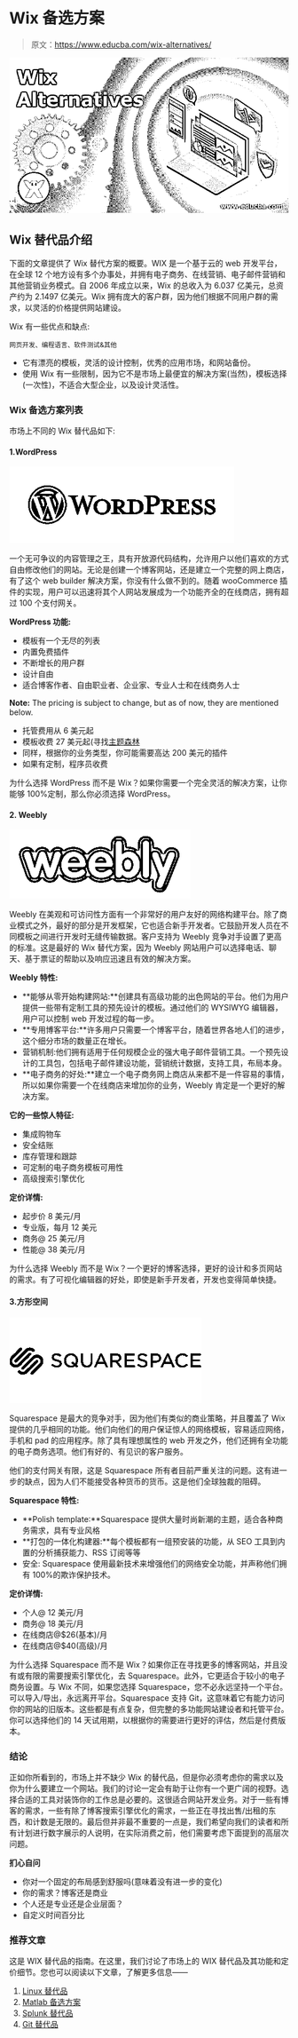 # Wix 备选方案

> 原文：<https://www.educba.com/wix-alternatives/>

![Wix-Alternatives](img/19888ec9ca80f3a6ca26c81b84e87b44.png)



## Wix 替代品介绍

下面的文章提供了 Wix 替代方案的概要。WIX 是一个基于云的 web 开发平台，在全球 12 个地方设有多个办事处，并拥有电子商务、在线营销、电子邮件营销和其他营销业务模式。自 2006 年成立以来，Wix 的总收入为 6.037 亿美元，总资产约为 2.1497 亿美元。Wix 拥有庞大的客户群，因为他们根据不同用户群的需求，以灵活的价格提供网站建设。

Wix 有一些优点和缺点:

<small>网页开发、编程语言、软件测试&其他</small>

*   它有漂亮的模板，灵活的设计控制，优秀的应用市场，和网站备份。
*   使用 Wix 有一些限制，因为它不是市场上最便宜的解决方案(当然)，模板选择(一次性)，不适合大型企业，以及设计灵活性。

### Wix 备选方案列表

市场上不同的 Wix 替代品如下:

#### 1.WordPress

![Wordpress](img/282d77f11455a05f49b2036cdc151950.png)



一个无可争议的内容管理之王，具有开放源代码结构，允许用户以他们喜欢的方式自由修改他们的网站。无论是创建一个博客网站，还是建立一个完整的网上商店，有了这个 web builder 解决方案，你没有什么做不到的。随着 wooCommerce 插件的实现，用户可以迅速将其个人网站发展成为一个功能齐全的在线商店，拥有超过 100 个支付网关。

**WordPress 功能:**

*   模板有一个无尽的列表
*   内置免费插件
*   不断增长的用户群
*   设计自由
*   适合博客作者、自由职业者、企业家、专业人士和在线商务人士

**Note:** The pricing is subject to change, but as of now, they are mentioned below.

*   托管费用从 6 美元起
*   模板收费 27 美元起(寻找[主题森林](https://themeforest.net/)
*   同样，根据你的业务类型，你可能需要高达 200 美元的插件
*   如果有定制，程序员收费

为什么选择 WordPress 而不是 Wix？如果你需要一个完全灵活的解决方案，让你能够 100%定制，那么你必须选择 WordPress。

#### 2\. Weebly

![Weebly](img/3579234acdc9573275eb01ada5741caa.png)



Weebly 在美观和可访问性方面有一个非常好的用户友好的网络构建平台。除了商业模式之外，最好的部分是开发框架，它也适合新手开发者。它鼓励开发人员在不同模板之间进行开发时无缝传输数据。客户支持为 Weebly 竞争对手设置了更高的标准。这是最好的 Wix 替代方案，因为 Weebly 网站用户可以选择电话、聊天、基于票证的帮助以及响应迅速且有效的解决方案。

**Weebly 特性:**

*   **能够从零开始构建网站:**创建具有高级功能的出色网站的平台。他们为用户提供一些带有定制工具的预先设计的模板。通过他们的 WYSIWYG 编辑器，用户可以控制 web 开发过程的每一步。
*   **专用博客平台:**许多用户只需要一个博客平台，随着世界各地人们的进步，这个细分市场的数量正在增长。
*   营销机制:他们拥有适用于任何规模企业的强大电子邮件营销工具。一个预先设计的工具包，包括电子邮件建设功能，营销统计数据，支持工具，布局本身。
*   **电子商务的好处:**建立一个电子商务网上商店从来都不是一件容易的事情，所以如果你需要一个在线商店来增加你的业务，Weebly 肯定是一个更好的解决方案。

**它的一些惊人特征:**

*   集成购物车
*   安全结账
*   库存管理和跟踪
*   可定制的电子商务模板可用性
*   高级搜索引擎优化

**定价详情:**

*   起步价 8 美元/月
*   专业版，每月 12 美元
*   商务@ 25 美元/月
*   性能@ 38 美元/月

为什么选择 Weebly 而不是 Wix？一个更好的博客选择，更好的设计和多页网站的需求。有了可视化编辑器的好处，即使是新手开发者，开发也变得简单快捷。

#### 3.方形空间

![Squarespace](img/3fbe1d0b2727486840045bb7fd6b1419.png)



Squarespace 是最大的竞争对手，因为他们有类似的商业策略，并且覆盖了 Wix 提供的几乎相同的功能。他们向他们的用户保证惊人的网络模板，容易适应网络，手机和 pad 的应用程序。除了具有理想属性的 web 开发之外，他们还拥有全功能的电子商务选项。他们有好的、有见识的客户服务。

他们的支付网关有限，这是 Squarespace 所有者目前严重关注的问题。这有进一步的缺点，因为人们不能接受各种货币的货币。这是他们全球独裁的阻碍。

**Squarespace 特性:**

*   **Polish template:**Squarespace 提供大量时尚新潮的主题，适合各种商务需求，具有专业风格
*   **打包的一体化构建器:**每个模板都有一组预安装的功能，从 SEO 工具到内置的分析捕获能力、RSS 订阅等等
*   安全: Squarespace 使用最新技术来增强他们的网络安全功能，并声称他们拥有 100%的欺诈保护技术。

**定价详情:**

*   个人@ 12 美元/月
*   商务@ 18 美元/月
*   在线商店@$26(基本)/月
*   在线商店@$40(高级)/月

为什么选择 Squarespace 而不是 Wix？如果你正在寻找更多的博客网站，并且没有或有限的需要搜索引擎优化，去 Squarespace。此外，它更适合于较小的电子商务设置。与 Wix 不同，如果您选择 Squarespace，您不必永远坚持一个平台。可以导入/导出，永远离开平台。Squarespace 支持 Git，这意味着它有能力访问你的网站的旧版本。这些都是有点复杂，但完整的多功能网站建设者和托管平台。你可以选择他们的 14 天试用期，以根据你的需要进行更好的评估，然后是付费版本。

### 结论

正如你所看到的，市场上并不缺少 Wix 的替代品，但是你必须考虑你的需求以及你为什么要建立一个网站。我们的讨论一定会有助于让你有一个更广阔的视野。选择合适的工具对装饰你的工作总是必要的。这很适合网站开发业务。对于一些有博客的需求，一些有除了博客搜索引擎优化的需求，一些正在寻找出售/出租的东西，和计数是无限的。最后但并非最不重要的一点是，我们希望向我们的读者和所有计划进行数字展示的人说明，在实际消费之前，他们需要考虑下面提到的高层次问题。

**扪心自问**

*   你对一个固定的布局感到舒服吗(意味着没有进一步的变化)
*   你的需求？博客还是商业
*   个人还是专业还是企业层面？
*   自定义时间百分比

### 推荐文章

这是 WIX 替代品的指南。在这里，我们讨论了市场上的 WIX 替代品及其功能和定价细节。您也可以阅读以下文章，了解更多信息——

1.  [Linux 替代品](https://www.educba.com/linux-alternatives/)
2.  [Matlab 备选方案](https://www.educba.com/matlab-alternatives/)
3.  [Splunk 替代品](https://www.educba.com/splunk-alternatives/)
4.  [Git 替代品](https://www.educba.com/git-alternatives/)





